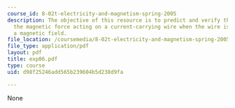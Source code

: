```yaml
---
course_id: 8-02t-electricity-and-magnetism-spring-2005
description: The objective of this resource is to predict and verify the nature of
  the magnetic force acting on a current-carrying wire when the wire is placed in
  a magnetic field.
file_location: /coursemedia/8-02t-electricity-and-magnetism-spring-2005/d98f25246add565b239604b5d238d9fa_exp06.pdf
file_type: application/pdf
layout: pdf
title: exp06.pdf
type: course
uid: d98f25246add565b239604b5d238d9fa

---
```

None